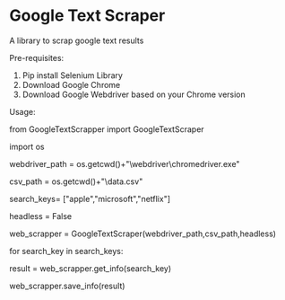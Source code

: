 # Google Text Scraper
 A library to scrap google text results
 
 Pre-requisites:
 1. Pip install Selenium Library
 2. Download Google Chrome 
 3. Download Google Webdriver based on your Chrome version
 
 
Usage:

from GoogleTextScrapper import GoogleTextScraper

import os


webdriver_path = os.getcwd()+"\\webdriver\\chromedriver.exe"

csv_path = os.getcwd()+"\\data.csv"

search_keys= ["apple","microsoft","netflix"]

headless = False

web_scrapper = GoogleTextScraper(webdriver_path,csv_path,headless)

for search_key in search_keys:

   result = web_scrapper.get_info(search_key)
    
   web_scrapper.save_info(result)


